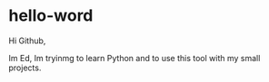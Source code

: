 # hello-word

Hi Github,

Im Ed, Im tryinmg to learn Python and to use this tool with my small projects.
